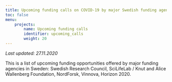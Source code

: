 ```yaml
---
title: Upcoming funding calls on COVID-19 by major Swedish funding agencies
toc: false
menu:
    projects:
        name: Upcoming funding calls
        identifier: upcoming_calls
        weight: 20
---
```

<i>Last updated: 27.11.2020</i>

This is a list of upcoming funding opportunities offered by major funding agencies in Sweden: Swedish Research Council, SciLifeLab / Knut and Alice Wallenberg Foundation, NordForsk, Vinnova, Horizon 2020.
